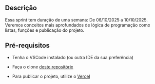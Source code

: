 ## Descrição
Essa sprint tem duração de uma semana: De 06/10/2025 a 10/10/2025.
Veremos conceitos mais aprofundados de lógica de programação como listas, funções e publicação do projeto.

## Pré-requisitos
- Tenha o VSCode instalado (ou outra IDE da sua preferência)
- Faça o clone [deste repositório](https://github.com/alura-cursos/logica-js/archive/refs/heads/projeto_inicial.zip)

- Para publicar o projeto, utilize o [Vercel](https://vercel.com)